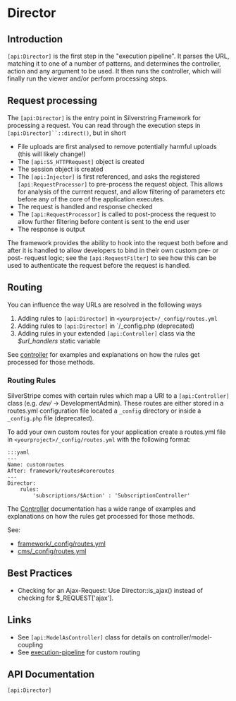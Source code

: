 # Director

## Introduction

`[api:Director]` is the first step in the "execution pipeline". It parses the 
URL, matching it to one of a number of patterns, and determines the controller, 
action and any argument to be used. It then runs the controller, which will 
finally run the viewer and/or perform processing steps.

## Request processing

The `[api:Director]` is the entry point in Silverstring Framework for processing 
a request. You can read through the execution steps in `[api:Director]``::direct()`, 
but in short

* File uploads are first analysed to remove potentially harmful uploads (this 
will likely change!)
* The `[api:SS_HTTPRequest]` object is created
* The session object is created
* The `[api:Injector]` is first referenced, and asks the registered `[api:RequestProcessor]` 
to pre-process the request object. This allows for analysis of the current 
request, and allow filtering of parameters etc before any of the core of the 
application executes.
* The request is handled and response checked
* The `[api:RequestProcessor]` is called to post-process the request to allow 
further filtering before content is sent to the end user
* The response is output

The framework provides the ability to hook into the request both before and 
after it is handled to allow developers to bind in their own custom pre- or 
post- request logic; see the `[api:RequestFilter]` to see how this can be used 
to authenticate the request before the request is handled. 

## Routing

You can influence the way URLs are resolved in the following ways

1. Adding rules to `[api:Director]` in `<yourproject>/_config/routes.yml` 
2. Adding rules to `[api:Director]` in `<yourproject>/_config.php (deprecated)
3. Adding rules in your extended `[api:Controller]` class via the *$url_handlers* 
static variable 

See [controller](/topics/controller) for examples and explanations on how the 
rules get processed for those methods.


### Routing Rules

SilverStripe comes with certain rules which map a URI to a `[api:Controller]`
class (e.g. *dev/* -> DevelopmentAdmin). These routes are either stored in 
a routes.yml configuration file located a `_config` directory or inside a 
`_config.php` file (deprecated). 

To add your own custom routes for your application create a routes.yml file 
in `<yourproject>/_config/routes.yml` with the following format:

	:::yaml
	---
	Name: customroutes
	After: framework/routes#coreroutes
	---
	Director:
  		rules:
    		'subscriptions/$Action' : 'SubscriptionController'

The [Controller](/topics/controller) documentation has a wide range of examples 
and explanations on how the rules get processed for those methods.

See:

*  [framework/_config/routes.yml](https://github.com/silverstripe/silverstripe-framework/blob/master/_config/routes.yml)
*  [cms/_config/routes.yml](https://github.com/silverstripe/silverstripe-cms/blob/master/_config/routes.yml)


## Best Practices

*  Checking for an Ajax-Request: Use Director::is_ajax() instead of checking 
for $_REQUEST['ajax'].


## Links

*  See `[api:ModelAsController]` class for details on controller/model-coupling
*  See [execution-pipeline](/reference/execution-pipeline) for custom routing

## API Documentation
`[api:Director]`
